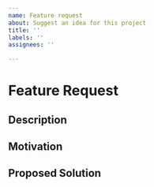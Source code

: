 ```yaml
---
name: Feature request
about: Suggest an idea for this project
title: ''
labels: ''
assignees: ''

---
```


# Feature Request

## Description
<!-- Please provide a clear and concise description of the feature you would like to request. -->

## Motivation
<!-- Why do you want this feature? What problem does it solve? -->

## Proposed Solution
<!-- Describe how you envision this feature being implemented. -->
